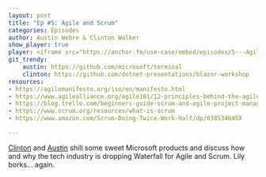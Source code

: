 ```yaml
---
layout: post
title: "Ep #5: Agile and Scrum"
categories: Episodes
author: Austin Webre & Clinton Walker
show_player: true
player: <iframe src="https://anchor.fm/use-case/embed/episodes/5---Agile-and-Scrum-eadi3h" height="102px" width="400px" frameborder="0" scrolling="no"></iframe>
git_trendy:
    austin: https://github.com/microsoft/terminal
    clinton: https://github.com/dotnet-presentations/blazor-workshop
resources:
- https://agilemanifesto.org/iso/en/manifesto.html
- https://www.agilealliance.org/agile101/12-principles-behind-the-agile-manifesto/
- https://blog.trello.com/beginners-guide-scrum-and-agile-project-management
- https://www.scrum.org/resources/what-is-scrum
- https://www.amazon.com/Scrum-Doing-Twice-Work-Half/dp/038534645X

---
```

[Clinton](https://twitter.com/clintonjwalker) and [Austin](https://twitter.com/austinwebre) shill some sweet Microsoft products and discuss how and why the tech industry is dropping Waterfall for Agile and Scrum. Lily borks... again. 
